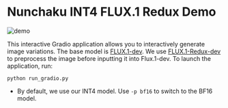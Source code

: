 # Nunchaku INT4 FLUX.1 Redux Demo

![demo](https://huggingface.co/mit-han-lab/nunchaku-artifacts/resolve/main/nunchaku/app/flux.1/redux/assets/demo.png)

This interactive Gradio application allows you to interactively generate image variations. The base model is [FLUX.1-dev](https://huggingface.co/black-forest-labs/FLUX.1-dev). We use [FLUX.1-Redux-dev](https://huggingface.co/black-forest-labs/FLUX.1-Redux-dev) to preprocess the image before inputting it into Flux.1-dev. To launch the application, run:

```shell
python run_gradio.py
```

- By default, we use our INT4 model. Use `-p bf16` to switch to the BF16 model.
